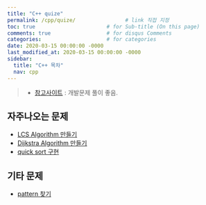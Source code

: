 ```yaml
---
title: "C++ quize"
permalink: /cpp/quize/                # link 직접 지정
toc: true                       # for Sub-title (On this page)
comments: true                  # for disqus Comments
categories:                     # for categories
date: 2020-03-15 00:00:00 -0000
last_modified_at: 2020-03-15 00:00:00 -0000
sidebar:
  title: "C++ 목차"
  nav: cpp
---
```


> * [참고사이트](https://meylady.tistory.com/category/%EC%95%8C%EA%B3%A0%EB%A6%AC%EC%A6%98/%EB%AC%B8%EC%A0%9C%ED%95%B4%EA%B2%B0?page=1) : 개발문제 풀이 좋음.

## 자주나오는 문제

* [LCS Algorithm 만들기](/cpp/quize/LSC/)
* [Dijkstra Algorithm 만들기](https://goodayth.github.io/C++-Dijkstra/)
* [quick sort 구현](/cpp/quize/quick-sort/)

## 기타 문제

* [pattern 찾기](https://goodayth.github.io/C++-Quize-pattern/)
